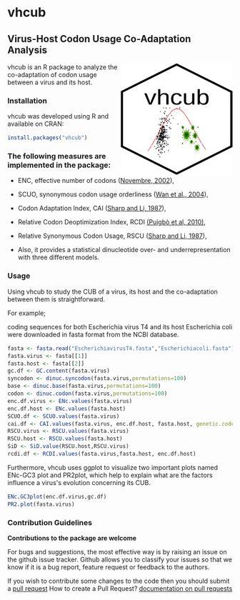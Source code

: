 # vhcub

## Virus-Host Codon Usage Co-Adaptation Analysis
 
<img align="right" width="250" height="250" src="https://github.com/AliYoussef96/vhcub/blob/master/logo.png">

vhcub is an R package to analyze the co-adaptation of codon usage between a virus and its host. 

### Installation

vhcub was developed using R and available on CRAN:

```R
install.packages("vhcub")
```

### The following measures are implemented in the package:

* ENC, effective number of codons ([Novembre, 2002](https://www.ncbi.nlm.nih.gov/pubmed/12140252)),

* SCUO, synonymous codon usage orderliness ([Wan et al., 2004](https://www.ncbi.nlm.nih.gov/pubmed/15222899)),

* Codon Adaptation Index, CAI ([Sharp and Li, 1987](https://www.ncbi.nlm.nih.gov/pubmed/3547335)),

* Relative  Codon Deoptimization Index, RCDI [(Puigbò et al, 2010)](https://bmcresnotes.biomedcentral.com/articles/10.1186/1756-0500-3-87),

* Relative Synonymous Codon Usage, RSCU ([Sharp and Li, 1987](https://www.ncbi.nlm.nih.gov/pubmed/3547335)),

* Also, it provides a statistical dinucleotide over- and underrepresentation with three different models.

### Usage

Using vhcub to study the CUB of a virus, its host and the co-adaptation between them is straightforward.

For example;

coding sequences for both Escherichia virus T4 and its host Escherichia coli were downloaded in fasta format from the NCBI database.

```R
fasta <- fasta.read("EscherichiavirusT4.fasta","Escherichiacoli.fasta")
fasta.virus <- fasta[[1]]
fasta.host <- fasta[[2]]
gc.df <- GC.content(fasta.virus)
syncodon <- dinuc.syncodon(fasta.virus,permutations=100)
base <- dinuc.base(fasta.virus,permutations=100)
codon <- dinuc.codon(fasta.virus,permutations=100)
enc.df.virus <- ENc.values(fasta.virus)
enc.df.host <- ENc.values(fasta.host)
SCUO.df <- SCUO.values(fasta.virus)
cai.df <- CAI.values(fasta.virus, enc.df.host, fasta.host, genetic.code="11")
RSCU.virus <- RSCU.values(fasta.virus)
RSCU.host <- RSCU.values(fasta.host)
SiD <- SiD.value(RSCU.host,RSCU.virus)
rcdi.df <- RCDI.values(fasta.virus,fasta.host, enc.df.host)
```

Furthermore, vhcub uses ggplot to visualize two important plots named ENc-GC3 plot and PR2plot, which help to explain what are the factors influence a virus's evolution concerning its CUB.

```R
ENc.GC3plot(enc.df.virus,gc.df)
PR2.plot(fasta.virus)
```
### Contribution Guidelines

**Contributions to the package are welcome**

For bugs and suggestions, the most effective way is by raising an issue on the github issue tracker. 
Github allows you to classify your issues so that we know if it is a bug report, feature request or feedback to the authors.

If you wish to contribute some changes to the code then you should submit a [pull request](https://github.com/AliYoussef96/BCAW-Tool/pulls)
How to create a Pull Request? [documentation on pull requests](https://help.github.com/en/articles/about-pull-requests)



